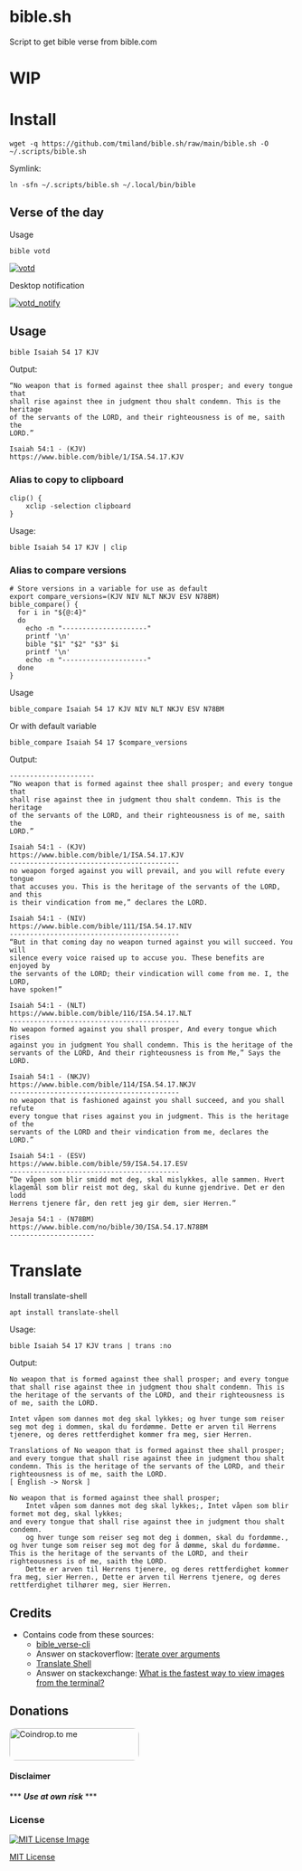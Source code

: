 # bible.sh
Script to get bible verse from bible.com 

# WIP

# Install

```shell
wget -q https://github.com/tmiland/bible.sh/raw/main/bible.sh -O ~/.scripts/bible.sh
```
Symlink: 
```shell
ln -sfn ~/.scripts/bible.sh ~/.local/bin/bible
```

## Verse of the day

Usage
```shell
bible votd
```

<a href="https://raw.githubusercontent.com/tmiland/bible.sh/main/assets/votd.png">![votd](https://raw.githubusercontent.com/tmiland/bible.sh/main/assets/votd.png)</a>

Desktop notification

<a href="https://raw.githubusercontent.com/tmiland/bible.sh/main/assets/votd_notify.png">![votd_notify](https://raw.githubusercontent.com/tmiland/bible.sh/main/assets/votd_notify.png)</a>

## Usage

```shell
bible Isaiah 54 17 KJV
```
Output:
```shell
“No weapon that is formed against thee shall prosper; and every tongue that 
shall rise against thee in judgment thou shalt condemn. This is the heritage 
of the servants of the LORD, and their righteousness is of me, saith the 
LORD.”

Isaiah 54:1 - (KJV)
https://www.bible.com/bible/1/ISA.54.17.KJV
```

### Alias to copy to clipboard

```shell
clip() {
	xclip -selection clipboard
}
```
Usage:
```shell
bible Isaiah 54 17 KJV | clip
```

### Alias to compare versions

```shell
# Store versions in a variable for use as default
export compare_versions=(KJV NIV NLT NKJV ESV N78BM)
bible_compare() {
  for i in "${@:4}"
  do
    echo -n "---------------------"
    printf '\n'
    bible "$1" "$2" "$3" $i
    printf '\n'
    echo -n "---------------------"
  done
}
```

Usage
```shell
bible_compare Isaiah 54 17 KJV NIV NLT NKJV ESV N78BM
```
Or with default variable
```shell
bible_compare Isaiah 54 17 $compare_versions
```

Output:
```shell
---------------------
“No weapon that is formed against thee shall prosper; and every tongue that 
shall rise against thee in judgment thou shalt condemn. This is the heritage 
of the servants of the LORD, and their righteousness is of me, saith the 
LORD.”

Isaiah 54:1 - (KJV)
https://www.bible.com/bible/1/ISA.54.17.KJV
------------------------------------------
no weapon forged against you will prevail, and you will refute every tongue 
that accuses you. This is the heritage of the servants of the LORD, and this 
is their vindication from me,” declares the LORD.

Isaiah 54:1 - (NIV)
https://www.bible.com/bible/111/ISA.54.17.NIV
------------------------------------------
“But in that coming day no weapon turned against you will succeed. You will 
silence every voice raised up to accuse you. These benefits are enjoyed by 
the servants of the LORD; their vindication will come from me. I, the LORD, 
have spoken!”

Isaiah 54:1 - (NLT)
https://www.bible.com/bible/116/ISA.54.17.NLT
------------------------------------------
No weapon formed against you shall prosper, And every tongue which rises 
against you in judgment You shall condemn. This is the heritage of the 
servants of the LORD, And their righteousness is from Me,” Says the LORD.

Isaiah 54:1 - (NKJV)
https://www.bible.com/bible/114/ISA.54.17.NKJV
------------------------------------------
no weapon that is fashioned against you shall succeed, and you shall refute 
every tongue that rises against you in judgment. This is the heritage of the 
servants of the LORD and their vindication from me, declares the LORD.”

Isaiah 54:1 - (ESV)
https://www.bible.com/bible/59/ISA.54.17.ESV
------------------------------------------
“De våpen som blir smidd mot deg, skal mislykkes, alle sammen. Hvert 
klagemål som blir reist mot deg, skal du kunne gjendrive. Det er den lodd 
Herrens tjenere får, den rett jeg gir dem, sier Herren.”

Jesaja 54:1 - (N78BM)
https://www.bible.com/no/bible/30/ISA.54.17.N78BM
---------------------
```

# Translate

Install translate-shell
```shell
apt install translate-shell 
```
Usage:
```shell
bible Isaiah 54 17 KJV trans | trans :no
```
Output:
```shell
No weapon that is formed against thee shall prosper; and every tongue that shall rise against thee in judgment thou shalt condemn. This is the heritage of the servants of the LORD, and their righteousness is of me, saith the LORD.

Intet våpen som dannes mot deg skal lykkes; og hver tunge som reiser seg mot deg i dommen, skal du fordømme. Dette er arven til Herrens tjenere, og deres rettferdighet kommer fra meg, sier Herren.

Translations of No weapon that is formed against thee shall prosper; and every tongue that shall rise against thee in judgment thou shalt condemn. This is the heritage of the servants of the LORD, and their righteousness is of me, saith the LORD.
[ English -> Norsk ]

No weapon that is formed against thee shall prosper;
    Intet våpen som dannes mot deg skal lykkes;, Intet våpen som blir formet mot deg, skal lykkes;
and every tongue that shall rise against thee in judgment thou shalt condemn.
    og hver tunge som reiser seg mot deg i dommen, skal du fordømme., og hver tunge som reiser seg mot deg for å dømme, skal du fordømme.
This is the heritage of the servants of the LORD, and their righteousness is of me, saith the LORD.
    Dette er arven til Herrens tjenere, og deres rettferdighet kommer fra meg, sier Herren., Dette er arven til Herrens tjenere, og deres rettferdighet tilhører meg, sier Herren.
```

## Credits
- Contains code from these sources:
  * [bible_verse-cli](https://github.com/RaynardGerraldo/bible_verse-cli/blob/master/bible_verse)
  * Answer on stackoverflow: [Iterate over arguments](https://stackoverflow.com/a/37056727)
  * [Translate Shell](https://github.com/soimort/translate-shell)
  * Answer on stackexchange: [What is the fastest way to view images from the terminal?](https://unix.stackexchange.com/a/745334)

## Donations
<a href="https://coindrop.to/tmiland" target="_blank"><img src="https://coindrop.to/embed-button.png" style="border-radius: 10px; height: 57px !important;width: 229px !important;" alt="Coindrop.to me"></img></a>

#### Disclaimer 

*** ***Use at own risk*** ***

### License

[![MIT License Image](https://upload.wikimedia.org/wikipedia/commons/thumb/0/0c/MIT_logo.svg/220px-MIT_logo.svg.png)](https://github.com/tmiland/bible.sh/blob/master/LICENSE)

[MIT License](https://github.com/tmiland/bible.sh/blob/master/LICENSE)
